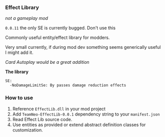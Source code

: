 ### Effect Library
*not a gameplay mod*

`0.0.11` the only SE is currently bugged. Don't use this

Commonly useful entity/effect library for modders.

Very small currently, if during mod dev something seems generically useful I might add it.

*Card Autoplay would be a great addition*

**The library**
```
SE:
  -NoDamageLimitSe: By passes damage reduction effects
```

### How to use

1. Reference `EffectLib.dll` in your mod project
2. Add `TeamNeo-EffectLib-0.0.1` dependency string to your `manifest.json`
3. Read Effect Lib source code.
4. Use entities as provided or extend abstract definition classes for customization.



